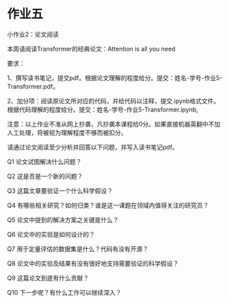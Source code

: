 # 作业五

小作业2：论文阅读

本周请阅读Transformer的经典论文：Attention is all you need

要求：

1、撰写读书笔记，提交pdf。根据论文理解的程度给分。提交：姓名-学号-作业5-Transformer.pdf。

2、加分项：阅读原论文所对应的代码，并给代码以注释，提交.ipynb格式文件。根据代码理解的程度给分。提交：姓名-学号-作业5-Transformer.ipynb, 

注意：以上作业不准从网上抄袭，凡抄袭本课程给0分。如果直接机器英翻中不加人工处理，将被视为理解程度不够而被扣分。

请通过论文阅读至少分析并回答以下问题，并写入读书笔记pdf。

Q1 论文试图解决什么问题？

Q2 这是否是一个新的问题？

Q3 这篇文章要验证一个什么科学假设？

Q4 有哪些相关研究？如何归类？谁是这一课题在领域内值得关注的研究员？

Q5 论文中提到的解决方案之关键是什么？

Q6 论文中的实验是如何设计的？

Q7 用于定量评估的数据集是什么？代码有没有开源？

Q8 论文中的实验及结果有没有很好地支持需要验证的科学假设？

Q9 这篇论文到底有什么贡献？

Q10 下一步呢？有什么工作可以继续深入？